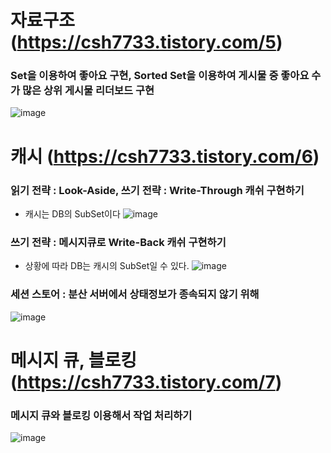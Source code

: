 # 자료구조 (https://csh7733.tistory.com/5)

### Set을 이용하여 좋아요 구현, Sorted Set을 이용하여 게시물 중 좋아요 수가 많은 상위 게시물 리더보드 구현
![image](https://github.com/user-attachments/assets/8678d369-2307-4bea-a6ee-9b5ef7f1ebfd)

# 캐시 (https://csh7733.tistory.com/6)

### 읽기 전략 : Look-Aside, 쓰기 전략 : Write-Through 캐쉬 구현하기
- 캐시는 DB의 SubSet이다
![image](https://github.com/user-attachments/assets/be88274b-9153-4ab7-9f1c-37be049c61a4)


### 쓰기 전략 : 메시지큐로 Write-Back 캐쉬 구현하기
- 상황에 따라 DB는 캐시의 SubSet일 수 있다.
![image](https://github.com/user-attachments/assets/01a84d07-91c9-4c1e-b394-45f58ce7c3a4)

### 세션 스토어 : 분산 서버에서 상태정보가 종속되지 않기 위해
![image](https://github.com/user-attachments/assets/c60677a9-f7a3-481f-a1f6-fa2a183c4d18)

# 메시지 큐, 블로킹 (https://csh7733.tistory.com/7)

### 메시지 큐와 블로킹 이용해서 작업 처리하기
![image](https://github.com/user-attachments/assets/ce0a13d1-5985-477e-a1e7-db00e9e69f88)


